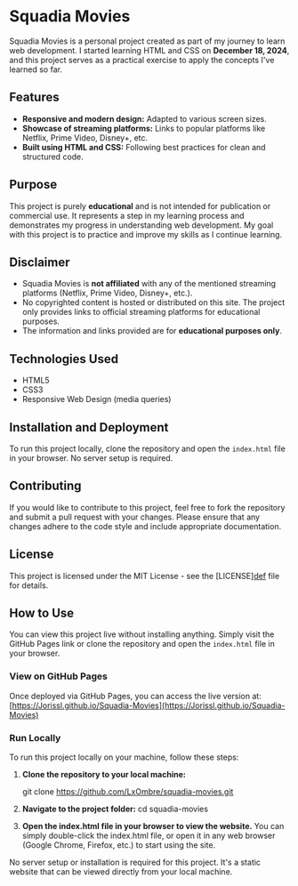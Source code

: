 # Squadia Movies

Squadia Movies is a personal project created as part of my journey to learn web development. I started learning HTML and CSS on **December 18, 2024**, and this project serves as a practical exercise to apply the concepts I've learned so far.

## Features

- **Responsive and modern design:** Adapted to various screen sizes.
- **Showcase of streaming platforms:** Links to popular platforms like Netflix, Prime Video, Disney+, etc.
- **Built using HTML and CSS:** Following best practices for clean and structured code.

## Purpose

This project is purely **educational** and is not intended for publication or commercial use. It represents a step in my learning process and demonstrates my progress in understanding web development. My goal with this project is to practice and improve my skills as I continue learning.

## Disclaimer

- Squadia Movies is **not affiliated** with any of the mentioned streaming platforms (Netflix, Prime Video, Disney+, etc.).
- No copyrighted content is hosted or distributed on this site. The project only provides links to official streaming platforms for educational purposes.
- The information and links provided are for **educational purposes only**.

## Technologies Used

- HTML5
- CSS3
- Responsive Web Design (media queries)

## Installation and Deployment

To run this project locally, clone the repository and open the `index.html` file in your browser. No server setup is required.

## Contributing

If you would like to contribute to this project, feel free to fork the repository and submit a pull request with your changes. Please ensure that any changes adhere to the code style and include appropriate documentation.

## License

This project is licensed under the MIT License - see the [LICENSE][def](LICENSE.md) file for details.

## How to Use

You can view this project live without installing anything. Simply visit the GitHub Pages link or clone the repository and open the `index.html` file in your browser.

### View on GitHub Pages

Once deployed via GitHub Pages, you can access the live version at:
[https://Jorissl.github.io/Squadia-Movies](https://Jorissl.github.io/Squadia-Movies)

### Run Locally

To run this project locally on your machine, follow these steps:

1. **Clone the repository to your local machine:**

   git clone https://github.com/LxOmbre/squadia-movies.git

2. **Navigate to the project folder:**
   cd squadia-movies

3. **Open the index.html file in your browser to view the website.**
   You can simply double-click the index.html file, or open it in any web browser (Google Chrome, Firefox, etc.) to start using the site.

No server setup or installation is required for this project. It's a static website that can be viewed directly from your local machine.
